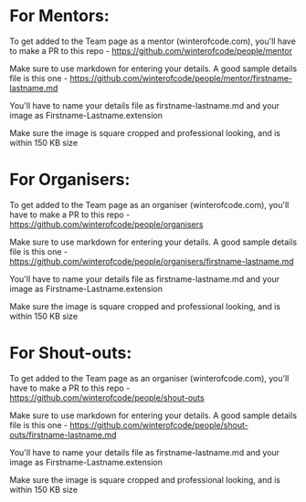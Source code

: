# For Mentors:
To get added to the Team page as a mentor (winterofcode.com), you'll have to make a PR to this repo - https://github.com/winterofcode/people/mentor

Make sure to use markdown for entering your details. 
A good sample details file is this one - https://github.com/winterofcode/people/mentor/firstname-lastname.md

You'll have to name your details file as firstname-lastname.md
and your image as Firstname-Lastname.extension

Make sure the image is square cropped and professional looking, and is within 150 KB size

# For Organisers:
To get added to the Team page as an organiser (winterofcode.com), you'll have to make a PR to this repo - https://github.com/winterofcode/people/organisers

Make sure to use markdown for entering your details. 
A good sample details file is this one - https://github.com/winterofcode/people/organisers/firstname-lastname.md

You'll have to name your details file as firstname-lastname.md
and your image as Firstname-Lastname.extension

Make sure the image is square cropped and professional looking, and is within 150 KB size

# For Shout-outs:
To get added to the Team page as an organiser (winterofcode.com), you'll have to make a PR to this repo - https://github.com/winterofcode/people/shout-outs

Make sure to use markdown for entering your details. 
A good sample details file is this one - https://github.com/winterofcode/people/shout-outs/firstname-lastname.md

You'll have to name your details file as firstname-lastname.md
and your image as Firstname-Lastname.extension

Make sure the image is square cropped and professional looking, and is within 150 KB size
